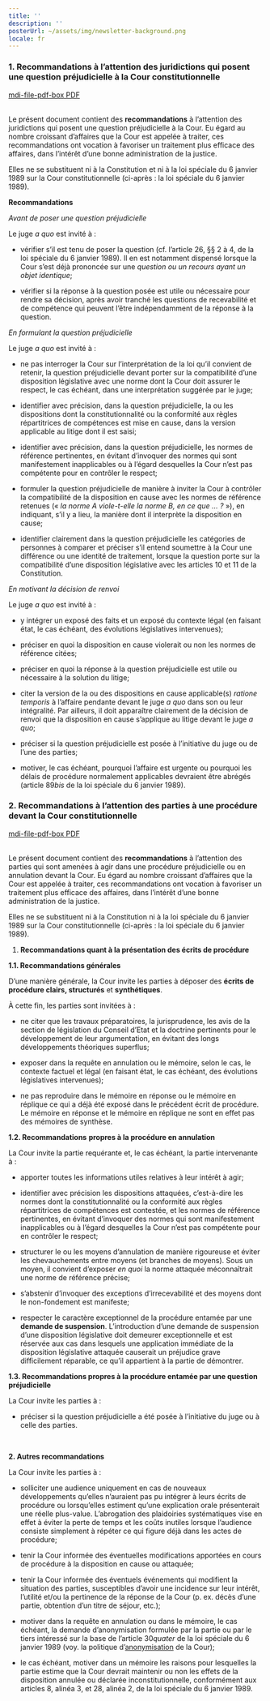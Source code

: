 ```yaml
---
title: ''
description: ''
posterUrl: ~/assets/img/newsletter-background.png
locale: fr
---
```


### 1\. Recommandations à l’attention des juridictions qui posent une question préjudicielle à la Cour constitutionnelle

<a href="https://www.const-court.be/public/common/fr/recommandationsjuges.pdf" aria-label="Cliquez sur le lien pour télécharger le pdf" target="blank"> <v-icon color="#C90304">mdi-file-pdf-box</v-icon> PDF</a><br/>
<br/>

Le présent document contient des **recommandations** à l’attention des juridictions qui posent une question préjudicielle à la Cour. Eu égard au nombre croissant d’affaires que la Cour est appelée à traiter, ces recommandations ont vocation à favoriser un traitement plus efficace des affaires, dans l’intérêt d’une bonne administration de la justice.

Elles ne se substituent ni à la Constitution et ni à la loi spéciale du 6 janvier 1989 sur la Cour constitutionnelle (ci-après : la loi spéciale du 6 janvier 1989).

**Recommandations**

_Avant de poser une question préjudicielle_

Le juge _a quo_ est invité à :

- vérifier s’il est tenu de poser la question (cf. l’article 26, §§ 2 à 4, de la loi spéciale du 6 janvier 1989). Il en est notamment dispensé lorsque la Cour s’est déjà prononcée sur une _question ou un recours ayant un objet identique_;

- vérifier si la réponse à la question posée est utile ou nécessaire pour rendre sa décision, après avoir tranché les questions de recevabilité et de compétence qui peuvent l’être indépendamment de la réponse à la question.

_En formulant la question préjudicielle_

Le juge _a quo_ est invité à :

- ne pas interroger la Cour sur l’interprétation de la loi qu’il convient de retenir, la question préjudicielle devant porter sur la compatibilité d’une disposition législative avec une norme dont la Cour doit assurer le respect, le cas échéant, dans une interprétation suggérée par le juge;

- identifier avec précision, dans la question préjudicielle, la ou les dispositions dont la constitutionnalité ou la conformité aux règles répartitrices de compétences est mise en cause, dans la version applicable au litige dont il est saisi;

- identifier avec précision, dans la question préjudicielle, les normes de référence pertinentes, en évitant d’invoquer des normes qui sont manifestement inapplicables ou à l’égard desquelles la Cour n’est pas compétente pour en contrôler le respect;

- formuler la question préjudicielle de manière à inviter la Cour à contrôler la compatibilité de la disposition en cause avec les normes de référence retenues (« _la norme A viole-t-elle la norme B, en ce que … ?_ »), en indiquant, s’il y a lieu, la manière dont il interprète la disposition en cause;

- identifier clairement dans la question préjudicielle les catégories de personnes à comparer et préciser s’il entend soumettre à la Cour une différence ou une identité de traitement, lorsque la question porte sur la compatibilité d’une disposition législative avec les articles 10 et 11 de la Constitution.

_En motivant la décision de renvoi_

Le juge _a quo_ est invité à :

- y intégrer un exposé des faits et un exposé du contexte légal (en faisant état, le cas échéant, des évolutions législatives intervenues);

- préciser en quoi la disposition en cause violerait ou non les normes de référence citées;

- préciser en quoi la réponse à la question préjudicielle est utile ou nécessaire à la solution du litige;

- citer la version de la ou des dispositions en cause applicable(s) _ratione temporis_ à l’affaire pendante devant le juge _a quo_ dans son ou leur intégralité. Par ailleurs, il doit apparaître clairement de la décision de renvoi que la disposition en cause s’applique au litige devant le juge _a quo_;

- préciser si la question préjudicielle est posée à l’initiative du juge ou de l’une des parties;

- motiver, le cas échéant, pourquoi l’affaire est urgente ou pourquoi les délais de procédure normalement applicables devraient être abrégés (article 89*bis* de la loi spéciale du 6 janvier 1989).

### 2\. Recommandations à l’attention des parties à une procédure devant la Cour constitutionnelle

<a href="https://www.const-court.be/public/common/fr/recommandationsparties.pdf" aria-label="Cliquez sur le lien pour télécharger le pdf" target="blank"> <v-icon color="#C90304">mdi-file-pdf-box</v-icon> PDF</a><br/>
<br/>

Le présent document contient des **recommandations** à l’attention des parties qui sont amenées à agir dans une procédure préjudicielle ou en annulation devant la Cour. Eu égard au nombre croissant d’affaires que la Cour est appelée à traiter, ces recommandations ont vocation à favoriser un traitement plus efficace des affaires, dans l’intérêt d’une bonne administration de la justice.

Elles ne se substituent ni à la Constitution ni à la loi spéciale du 6 janvier 1989 sur la Cour constitutionnelle (ci-après : la loi spéciale du 6 janvier 1989).

1.  **Recommandations quant à la présentation des écrits de procédure**

**1.1. Recommandations générales**

D’une manière générale, la Cour invite les parties à déposer des **écrits de procédure clairs, structurés** et **synthétiques**.

À cette fin, les parties sont invitées à :

- ne citer que les travaux préparatoires, la jurisprudence, les avis de la section de législation du Conseil d’Etat et la doctrine pertinents pour le développement de leur argumentation, en évitant des longs développements théoriques superflus;

- exposer dans la requête en annulation ou le mémoire, selon le cas, le contexte factuel et légal (en faisant état, le cas échéant, des évolutions législatives intervenues);

- ne pas reproduire dans le mémoire en réponse ou le mémoire en réplique ce qui a déjà été exposé dans le précédent écrit de procédure. Le mémoire en réponse et le mémoire en réplique ne sont en effet pas des mémoires de synthèse.

**1.2. Recommandations** **propres à la procédure en annulation**

La Cour invite la partie requérante et, le cas échéant, la partie intervenante à :

- apporter toutes les informations utiles relatives à leur intérêt à agir;

- identifier avec précision les dispositions attaquées, c’est-à-dire les normes dont la constitutionnalité ou la conformité aux règles répartitrices de compétences est contestée, et les normes de référence pertinentes, en évitant d’invoquer des normes qui sont manifestement inapplicables ou à l’égard desquelles la Cour n’est pas compétente pour en contrôler le respect;

- structurer le ou les moyens d’annulation de manière rigoureuse et éviter les chevauchements entre moyens (et branches de moyens). Sous un moyen, il convient d’exposer _en quoi_ la norme attaquée méconnaîtrait une norme de référence précise;

- s’abstenir d’invoquer des exceptions d’irrecevabilité et des moyens dont le non-fondement est manifeste;

- respecter le caractère exceptionnel de la procédure entamée par une **demande de suspension**. L’introduction d’une demande de suspension d’une disposition législative doit demeurer exceptionnelle et est réservée aux cas dans lesquels une application immédiate de la disposition législative attaquée causerait un préjudice grave difficilement réparable, ce qu’il appartient à la partie de démontrer.

**1.3. Recommandations propres à la procédure entamée par une question préjudicielle**

La Cour invite les parties à :

- préciser si la question préjudicielle a été posée à l’initiative du juge ou à celle des parties.

<br>

**2. Autres recommandations**

La Cour invite les parties à :

- solliciter une audience uniquement en cas de nouveaux développements qu’elles n’auraient pas pu intégrer à leurs écrits de procédure ou lorsqu’elles estiment qu’une explication orale présenterait une réelle plus-value. L’abrogation des plaidoiries systématiques vise en effet à éviter la perte de temps et les coûts inutiles lorsque l’audience consiste simplement à répéter ce qui figure déjà dans les actes de procédure;

- tenir la Cour informée des éventuelles modifications apportées en cours de procédure à la disposition en cause ou attaquée;

- tenir la Cour informée des éventuels événements qui modifient la situation des parties, susceptibles d’avoir une incidence sur leur intérêt, l’utilité et/ou la pertinence de la réponse de la Cour (p. ex. décès d’une partie, obtention d’un titre de séjour, etc.);

- motiver dans la requête en annulation ou dans le mémoire, le cas échéant, la demande d’anonymisation formulée par la partie ou par le tiers intéressé sur la base de l’article 30*quater* de la loi spéciale du 6 janvier 1989 (voy. la politique d’[anonymisation](/fr/rule/anonymization-policy) de la Cour);

- le cas échéant, motiver dans un mémoire les raisons pour lesquelles la partie estime que la Cour devrait maintenir ou non les effets de la disposition annulée ou déclarée inconstitutionnelle, conformément aux articles 8, alinéa 3, et 28, alinéa 2, de la loi spéciale du 6 janvier 1989.
